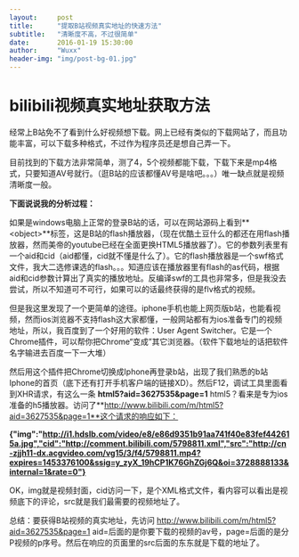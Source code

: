 ```yaml
---
layout:     post
title:      "提取B站视频真实地址的快速方法"
subtitle:   "清晰度不高，不过很简单"
date:       2016-01-19 15:30:00
author:     "Wuxx"
header-img: "img/post-bg-01.jpg"
---
```


# bilibili视频真实地址获取方法 #

 经常上B站免不了看到什么好视频想下载。网上已经有类似的下载网站了，而且功能丰富，可以下载多种格式，不过作为程序员还是想自己弄一下。
 
 目前找到的下载方法非常简单，测了4，5个视频都能下载，下载下来是mp4格式，只要知道AV号就行。（逛B站的应该都懂AV号是啥吧。。。）唯一缺点就是视频清晰度一般。
 
**下面说说我的分析过程：**

 如果是windows电脑上正常的登录B站的话，可以在网站源码上看到**<object\>**标签，这是B站的flash播放器，（现在优酷土豆什么的都还在用flash播放器，然而美帝的youtube已经在全面更换HTML5播放器了）。它的参数列表里有一个aid和cid（aid都懂，cid就不懂是什么了）。它的flash播放器是一个swf格式文件，我大二选修课选的flash。。。知道应该在播放器里有flash的as代码，根据aid和cid参数计算出了真实的播放地址。反编译swf的工具也非常多，但是我没去尝试，所以不知道可不可行，如果可以的话最终获得的是flv格式的视频。

但是我这里发现了一个更简单的途径。iphone手机也能上网页版b站，也能看视频，然而ios浏览器不支持flash这大家都懂，一般网站都有为ios准备专门的视频地址，所以，我百度到了一个好用的软件：User Agent Switcher。它是一个Chrome插件，可以帮你把Chrome“变成”其它浏览器。（软件下载地址的话把软件名字输进去百度一下一大堆）

然后用这个插件把Chrome切换成Iphone再登录b站，出现了我们熟悉的b站Iphone的首页（底下还有打开手机客户端的链接XD）。然后F12，调试工具里面看到XHR请求，有这么一条 **html5?aid=3627535&page=1** html5？看来是专为ios准备的h5播放器。访问了**http://www.bilibili.com/m/html5?aid=3627535&page=1**这个请求的响应如下：

**{"img":"http://i1.hdslb.com/video/e8/e86d9351b91aa741f40e83fef442615a.jpg","cid":"http://comment.bilibili.com/5798811.xml","src":"http://cn-zjjh11-dx.acgvideo.com/vg15/3/f4/5798811.mp4?expires=1453376100&ssig=y_zyX_19hCP1K76GhZGj6Q&oi=3728888133&internal=1&rate=0"}**


OK，img就是视频封面，cid访问一下，是个XML格式文件，看内容可以看出是视频底下的评论，src就是我们最需要的视频地址了。

总结：要获得B站视频的真实地址，先访问 http://www.bilibili.com/m/html5?aid=3627535&page=1 aid=后面的是你要下载的视频的av号，page=后面的是分P视频的p序号。然后在响应的页面里的src后面的东东就是下载的地址了。



